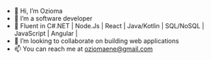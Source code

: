 - 👋 Hi, I’m Ozioma
- 👀 I’m a software developer
- 🌱 Fluent in C#.NET | Node.Js | React | Java/Kotlin | SQL/NoSQL | JavaScript | Angular |
- 💞️ I’m looking to collaborate on building web applications
- 📫 You can reach me at oziomaene@gmail.com

<!---
Enchoz/Enchoz is a ✨ special ✨ repository because its `README.md` (this file) appears on your GitHub profile.
You can click the Preview link to take a look at your changes.
--->
